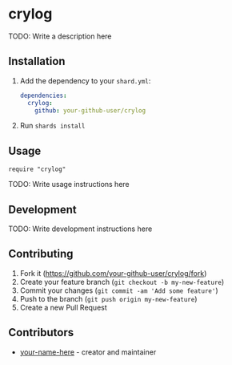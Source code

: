 # crylog

TODO: Write a description here

## Installation

1. Add the dependency to your `shard.yml`:

   ```yaml
   dependencies:
     crylog:
       github: your-github-user/crylog
   ```

2. Run `shards install`

## Usage

```crystal
require "crylog"
```

TODO: Write usage instructions here

## Development

TODO: Write development instructions here

## Contributing

1. Fork it (<https://github.com/your-github-user/crylog/fork>)
2. Create your feature branch (`git checkout -b my-new-feature`)
3. Commit your changes (`git commit -am 'Add some feature'`)
4. Push to the branch (`git push origin my-new-feature`)
5. Create a new Pull Request

## Contributors

- [your-name-here](https://github.com/your-github-user) - creator and maintainer
